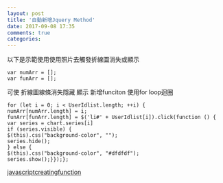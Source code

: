 ```yaml
---
layout: post
title: '自動新增Jquery Method'
date: 2017-09-08 17:35
comments: true
categories: 
---
```

 以下是示範使用使用照片去觸發折線圖消失或顯示

	var numArr = [];
	var funArr = [];
  
可使 折線圖線條消失隱藏 顯示
新增funciton  使用for loop迴圈

	for (let i = 0; i < UserIdlist.length; ++i) {
	numArr[numArr.length] = i;
	funArr[funArr.length] = $('li#' + UserIdlist[i]).click(function () {
	var series = chart.series[i]
	if (series.visible) {
	$(this).css("background-color", "");
	series.hide();
	} else {
	$(this).css("background-color", "#dfdfdf");
	series.show();}});};

[javascriptcreatingfunction](https://stackoverflow.com/questions/19696015/javascript-creating-functions-in-a-for-loop)
